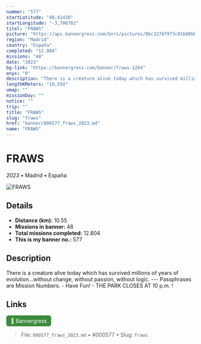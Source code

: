 ```yaml
---
nummer: "577"
startLatitude: "40,41438"
startLongitude: "-3,706782"
titel: "FRAWS"
picture: "https://api.bannergress.com/bnrs/pictures/8bc3278f9f3c81b08bb5979bb46d42bf"
region: "Madrid"
country: "España"
completed: "12.804"
missions: "48"
date: "2023"
bg-link: "https://bannergress.com/banner/fraws-1264"
onyx: "0"
description: "There is a creature alive today which has survived millions of years of evolution...without change, without passion, without logic. --- Passphrases are Mission Numbers. - Have Fun! - THE PARK CLOSES AT 10 p.m. !"
lengthKMeters: "10,554"
umap: ""
missionDay: ""
notice: ""
trip: ""
title: "FRAWS"
slug: "fraws"
href: "banner/000577_fraws_2023.md"
name: "FRAWS"
---
```

# FRAWS

*2023* • Madrid • España

![FRAWS](https://api.bannergress.com/bnrs/pictures/8bc3278f9f3c81b08bb5979bb46d42bf)



## Details
- **Distance (km):** 10.55
- **Missions in banner:** 48
- **Total missions completed:** 12.804
- **This is my banner no.:** 577



## Description
There is a creature alive today which has survived millions of years of evolution...without change, without passion, without logic. --- Passphrases are Mission Numbers. - Have Fun! - THE PARK CLOSES AT 10 p.m. !



## Links
<a href="https://bannergress.com/banner/fraws-1264" target="_blank" style="display:inline-block;margin-right:8px;padding:6px 12px;background:#3c8b3c;color:#fff;text-decoration:none;border-radius:6px;">🔗 Bannergress</a>



> File: `000577_fraws_2023.md`
> • #000577
> • Slug: `fraws`

